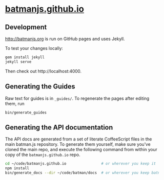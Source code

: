 [batmanjs.github.io](http://batmanjs.org)
==================

## Development

http://batmanjs.org is run on GitHub pages and uses Jekyll.

To test your changes locally:

```bash
gem install jekyll
jekyll serve
```

Then check out http://localhost:4000.

## Generating the Guides

Raw text for guides is in `_guides/`. To regenerate the pages after editing them, run

```
bin/generate_guides
```


## Generating the API documentation

The API docs are generated from a set of literate CoffeeScript files in the main batman.js repository.
To generate them yourself, make sure you've cloned the main repo, and execute the following command from within your copy of the `batmanjs.github.io` repo.

```bash
cd ~/code/batmanjs.github.io                # or wherever you keep it
npm install
bin/generate_docs --dir ~/code/batman/docs  # or wherever you keep batman.js source
```
